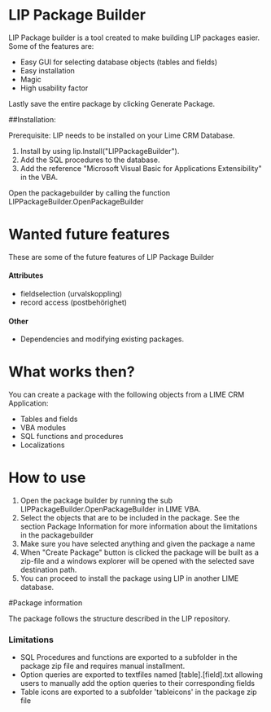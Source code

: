 # LIP Package Builder

LIP Package builder is a tool created to make building LIP packages easier.
Some of the features are: 

  - Easy GUI for selecting database objects (tables and fields)
  - Easy installation
  - Magic
  - High usability factor

Lastly save the entire package by clicking Generate Package.

##Installation:

Prerequisite: LIP needs to be installed on your Lime CRM Database.

1. Install by using lip.Install("LIPPackageBuilder").
2. Add the SQL procedures to the database.
3. Add the reference "Microsoft Visual Basic for Applications Extensibility" in the VBA.

Open the packagebuilder by calling the function LIPPackageBuilder.OpenPackageBuilder


# Wanted future features
These are some of the future features of LIP Package Builder

#### Attributes
- fieldselection (urvalskoppling)
- record access (postbehörighet)


#### Other
- Dependencies and modifying existing packages.

# What works then?
You can create a package with the following objects from a LIME CRM Application:
- Tables and fields
- VBA modules
- SQL functions and procedures
- Localizations


# How to use
1. Open the package builder by running the sub LIPPackageBuilder.OpenPackageBuilder in LIME VBA.
2. Select the objects that are to be included in the package. See the section Package Information for more information about the limitations in the packagebuilder
3. Make sure you have selected anything and given the package a name
4. When "Create Package" button is clicked the package will be built as a zip-file and a windows explorer will be opened with the selected save destination path.
5. You can proceed to install the package using LIP in another LIME database.


#Package information

The package follows the structure described in the LIP repository. 

### Limitations
- SQL Procedures and functions are exported to a subfolder in the package zip file and requires manual installment.
- Option queries are exported to textfiles named [table].[field].txt allowing users to manually add the option queries to their corresponding fields
- Table icons are exported to a subfolder 'tableicons' in the package zip file



